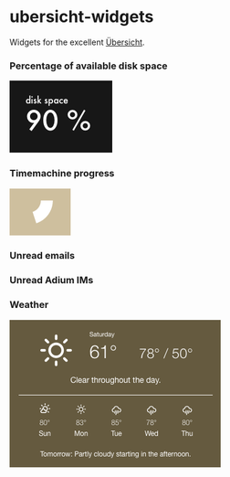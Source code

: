 ubersicht-widgets
=================

Widgets for the excellent [Übersicht](http://tracesof.net/uebersicht/).

### Percentage of available disk space

![](https://raw.githubusercontent.com/BrettBukowski/ubersicht-widgets/master/disk-space/screenshot.png)

### Timemachine progress

![](https://raw.githubusercontent.com/BrettBukowski/ubersicht-widgets/master/timemachine-status/screenshot.png)

### Unread emails

### Unread Adium IMs

### Weather

![](https://raw.githubusercontent.com/BrettBukowski/ubersicht-widgets/master/weather/screenshot.png)
